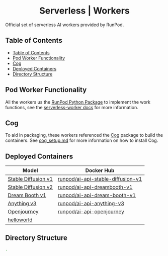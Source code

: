 <div align="center">

<h1>Serverless | Workers</h1>

</div>

Official set of serverless AI workers provided by RunPod.

## Table of Contents

- [Table of Contents](#table-of-contents)
- [Pod Worker Functionality](#pod-worker-functionality)
- [Cog](#cog)
- [Deployed Containers](#deployed-containers)
- [Directory Structure](#directory-structure)

## Pod Worker Functionality

All the workers us the [RunPod Python Package](https://github.com/runpod/runpod-python) to implement the work functions, see the [serverless-worker docs](https://github.com/runpod/runpod-python/blob/master/docs/serverless-worker.md) for more information.

## Cog

To aid in packaging, these workers referenced the [Cog](https://github.com/replicate/cog) package to build the containers. See [cog_setup.md](docs/cog_setup.md) for more information on how to install Cog.

## Deployed Containers

| Model                                      | Docker Hub                                                                                      |
|--------------------------------------------|-------------------------------------------------------------------------------------------------|
| [Stable Diffusion v1](stablediffusion-v1/) | [runpod/ai-api-stable-diffusion-v1](https://hub.docker.com/r/runpod/ai-api-stable-diffusion-v1) |
| [Stable Diffusion v2](StableDiffusion-v2/) | [runpod/ai-api-dreambooth-v1](https://hub.docker.com/r/runpod/ai-api-dreambooth-v1)             |
| [Dream Booth v1](dreambooth-v1/)           | [runpod/ai-api-dream-booth-v1](https://hub.docker.com/r/runpod/ai-api-dream-booth-v1)           |
| [Anything v3](anything-v3/)                | [runpod/ai-api-anything-v3](https://hub.docker.com/r/runpod/ai-api-anything-v3)                 |
| [Openjourney](Openjourney/)                | [runpod/ai-api-openjourney](https://hub.docker.com/r/runpod/ai-api-openjourney)                 |
| [helloworld](helloworld/)                  |                                                                                                 |

## Directory Structure

```bash
.
```
